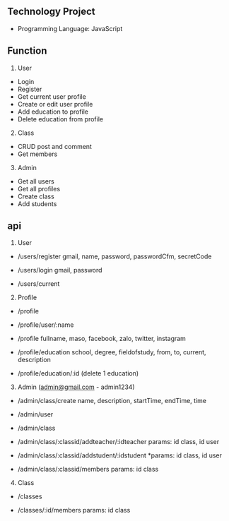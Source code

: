 ## Technology Project
- Programming Language: JavaScript
## Function
1. User
- Login
- Register
- Get current user profile
- Create or edit user profile
- Add education to profile
- Delete education from profile
2. Class
- CRUD post and comment
- Get members
3. Admin
- Get all users
- Get all profiles
- Create class
- Add students

## api
1. User
- /users/register
gmail, name, password, passwordCfm, secretCode

- /users/login
gmail, password

- /users/current

2. Profile
- /profile

- /profile/user/:name

- /profile
fullname, maso, facebook, zalo, twitter, instagram

- /profile/education
school, degree, fieldofstudy, from, to, current, description

- /profile/education/:id (delete 1 education)

3. Admin (admin@gmail.com - admin1234)
- /admin/class/create
name, description, startTime, endTime, time

- /admin/user

- /admin/class

- /admin/class/:classid/addteacher/:idteacher
params: id class, id user

- /admin/class/:classid/addstudent/:idstudent
*params: id class, id user

- /admin/class/:classid/members
params: id class

4. Class
- /classes

- /classes/:id/members
params: id class